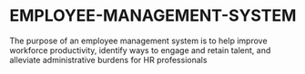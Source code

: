 # EMPLOYEE-MANAGEMENT-SYSTEM
The purpose of an employee management system is to help improve workforce productivity, identify ways to engage and retain talent, and alleviate administrative burdens for HR professionals
